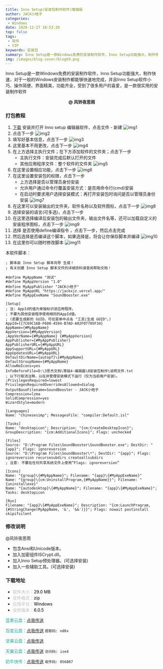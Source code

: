 ```yaml
---
title: Inno Setup(安装包制作软件)增强版
author: JACK小桔子
categories: 
 - Windows
date: 2020-12-27 18:53:20
top: false
tags: 
 - 软件
 - VIP
keywords: 安装包
summary: Inno Setup是一款Windows免费的安装制作软件，Inno Setup功能强大，制作快速，对于一般的Windows安装制作都能够快速地完成，并且Inno Setup软件小巧、操作简便、界面精美，功能齐全，受到了很多用户的喜爱，是一款很实用的安装制作软件
img: /images/blog-cover/blog69.png
---
```

Inno Setup是一款Windows免费的安装制作软件，Inno Setup功能强大，制作快速，对于一般的Windows安装制作都能够快速地完成，并且Inno Setup软件小巧、操作简便、界面精美，功能齐全，受到了很多用户的喜爱，是一款很实用的安装制作软件

**<center>@ 风铃夜思雨</center>**

### 打包教程
1. [下载](/2020/12/27/blog69/#下载地址) 安装并打开 Inno setup 编辑器软件，点击文件 - 新建
![img1](/images/blog/blog69/img1.png "© JACK小桔子")
2. 点击下一步
![img2](/images/blog/blog69/img2.png "© JACK小桔子")
3. 填写好基本信息，点击下一步
![img3](/images/blog/blog69/img3.png "© JACK小桔子")
4. 这里基本不用更改，点击下一步
![img4](/images/blog/blog69/img4.png "© JACK小桔子")
5. 在上方选择主执行文件；在下方添加软件的文件夹；点击下一步
    * 主执行文件：安装完成后默认打开的文件
    * 其他应用程序文件：整个软件的文件夹
![img5](/images/blog/blog69/img5.png "© JACK小桔子")
6. 在这里设置相应功能，点击下一步
![img6](/images/blog/blog69/img6.png "© JACK小桔子")
7. 在这里设置安装包的权限，点击下一步
    * 上方选择是否以管理员身份安装
    * 允许用户通过命令行覆盖安装方式：是否用命令行(cmd)安装
    * 在启动时要求用户选择安装模式：再打开安装包时询问是否以管理员身份安装
![img7](/images/blog/blog69/img7.png "© JACK小桔子")
8. 在这里可以安装输出的文件夹，软件名称以及软件图标，点击下一步
![img8](/images/blog/blog69/img8.png "© JACK小桔子")
9. 选择安装的语言(可多选)，点击下一步
10. 在这里选择编译后安装包的输出文件夹，输出文件名等，还可以加载自定义的安装程序图标，点击下一步
![img9](/images/blog/blog69/img9.png "© JACK小桔子")
11. 选择 是否使用define编译指令 ，点击下一步，然后点击完成
12. 然后选择是否编译这个脚本，如果选择是，将会让你保存脚本并编译
![img10](/images/blog/blog69/img10.png "© JACK小桔子")
13. 在这里你可以随时修改脚本
![img11](/images/blog/blog69/img11.png "© JACK小桔子")

本软件脚本：
```iss
; 脚本由 Inno Setup 脚本向导 生成！
; 有关创建 Inno Setup 脚本文件的详细资料请查阅帮助文档！

#define MyAppName "测试"
#define MyAppVersion "1.0"
#define MyAppPublisher "JACK小桔子"
#define MyAppURL "https://jackxjz.vercel.app/"
#define MyAppExeName "SoundBooster.exe"

[Setup]
; 注: AppId的值为单独标识该应用程序。
; 不要为其他安装程序使用相同的AppId值。
; (若要生成新的 GUID，可在菜单中点击 "工具|生成 GUID"。)
AppId={{7C69C16B-F600-4594-B7AD-A02F07705F34}
AppName={#MyAppName}
AppVersion={#MyAppVersion}
;AppVerName={#MyAppName} {#MyAppVersion}
AppPublisher={#MyAppPublisher}
AppPublisherURL={#MyAppURL}
AppSupportURL={#MyAppURL}
AppUpdatesURL={#MyAppURL}
DefaultDirName={autopf}\{#MyAppName}
DefaultGroupName={#MyAppName}
AllowNoIcons=yes
InfoBeforeFile=D:\3思杰文档\等级4-编辑器\0安装包制作\说明文件.txt
; 以下行取消注释，以在非管理安装模式下运行（仅为当前用户安装）。
;PrivilegesRequired=lowest
PrivilegesRequiredOverridesAllowed=dialog
OutputBaseFilename=SoundBooster - JACK小桔子
Compression=lzma
SolidCompression=yes
WizardStyle=modern

[Languages]
Name: "chinesesimp"; MessagesFile: "compiler:Default.isl"

[Tasks]
Name: "desktopicon"; Description: "{cm:CreateDesktopIcon}"; GroupDescription: "{cm:AdditionalIcons}"; Flags: unchecked

[Files]
Source: "D:\Program Files\SoundBooster\SoundBooster.exe"; DestDir: "{app}"; Flags: ignoreversion
Source: "D:\Program Files\SoundBooster\*"; DestDir: "{app}"; Flags: ignoreversion recursesubdirs createallsubdirs
; 注意: 不要在任何共享系统文件上使用“Flags: ignoreversion”

[Icons]
Name: "{group}\{#MyAppName}"; Filename: "{app}\{#MyAppExeName}"
Name: "{group}\{cm:UninstallProgram,{#MyAppName}}"; Filename: "{uninstallexe}"
Name: "{autodesktop}\{#MyAppName}"; Filename: "{app}\{#MyAppExeName}"; Tasks: desktopicon

[Run]
Filename: "{app}\{#MyAppExeName}"; Description: "{cm:LaunchProgram,{#StringChange(MyAppName, '&', '&&')}}"; Flags: nowait postinstall skipifsilent
```

### 修改说明
@风铃夜思雨
* 包含Ansi和Unicode版本。
* 加入加密组件ISCrypt.dll。
* 加入Inno Setup预处理器。(可选择安装)
* 加入一些辅助工具。(可选择安装)

### 下载地址
* <font color = #bcbcbc>软件大小：</font><font color = #000000>29.0 MB</font>
* <font color = #bcbcbc>文件格式：</font><font color = #000000>zip</font>
* <font color = #bcbcbc>应用平台：</font><font color = #000000>Windows</font>
* <font color = #bcbcbc>文件版本：</font><font color = #000000>6.0.5</font>

<font color = #26a59a>蓝奏云盘：</font>[点我传送](https://xjz3103.lanzoux.com/iRsNtjrynqj)

<font color = #26a59a>百度云盘：</font>[点我传送](https://pan.baidu.com/s/1FIiTOhDQ0BU7mtNujlSwXQ)  `提取码: nd6x`

<font color = #26a59a>坚果云盘：</font>[点我传送](https://www.jianguoyun.com/p/Dd7NctsQ8tX5CBi_ndUD)

<font color = #26a59a>天翼云盘：</font>[点我传送](https://cloud.189.cn/t/3IRJnifQJNfa)  `访问码: ise4`

<font color = #26a59a>奶牛快传：</font>[点我传送](https://cowtransfer.com/s/cc86c1c09df94a)  `收件码: 056807`